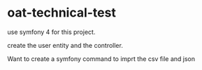 # oat-technical-test

use symfony 4 for this project.

create the user entity and the controller.

Want to create a symfony command to imprt the csv file and json
